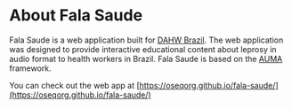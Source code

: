 # About Fala Saude

Fala Saude is a web application built for [DAHW Brazil](https://www.dahw.org.br). The web application was designed to provide interactive educational content about leprosy in audio format to health workers in Brazil. Fala Saude is based on the [AUMA](https://github.com/OSEQorg/auma.js) framework.

You can check out the web app at [https://oseqorg.github.io/fala-saude/](https://oseqorg.github.io/fala-saude/)
